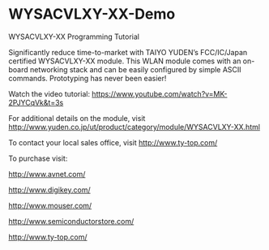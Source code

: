 # WYSACVLXY-XX-Demo
WYSACVLXY-XX Programming Tutorial

Significantly reduce time-to-market with TAIYO YUDEN’s FCC/IC/Japan certified WYSACVLXY-XX module. 
This WLAN module comes with an on-board networking stack and can be easily configured by simple ASCII commands. 
Prototyping has never been easier!

Watch the video tutorial: https://www.youtube.com/watch?v=MK-2PJYCqVk&t=3s

For additional details on the module, visit http://www.yuden.co.jp/ut/product/category/module/WYSACVLXY-XX.html

To contact your local sales office, visit http://www.ty-top.com/

To purchase visit:

http://www.avnet.com/

http://www.digikey.com/

http://www.mouser.com/

http://www.semiconductorstore.com/

http://www.ty-top.com/
